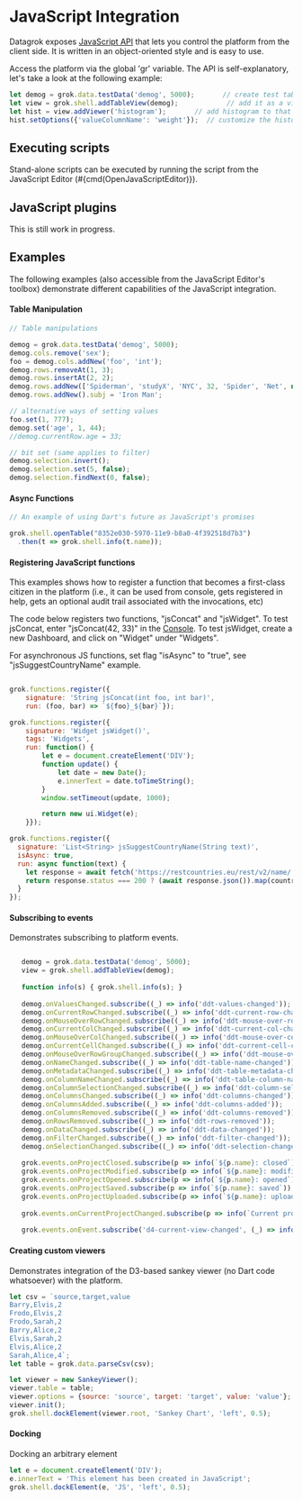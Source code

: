 <!-- TITLE: JavaScript Integration -->
<!-- SUBTITLE: -->

# JavaScript Integration

Datagrok exposes [JavaScript API](https://dev.datagrok.ai/js/grok_api.js) 
that lets you control the platform from the client side.
It is written in an object-oriented style and is easy to use. 

Access the platform via the global 'gr' variable. The API is self-explanatory, let's take a look at the following example:
```javascript
let demog = grok.data.testData('demog', 5000);       // create test table
let view = grok.shell.addTableView(demog);            // add it as a view
let hist = view.addViewer('histogram');       // add histogram to that view
hist.setOptions({'valueColumnName': 'weight'});  // customize the histogram
``` 

## Executing scripts

Stand-alone scripts can be executed by running the script from the JavaScript Editor (#{cmd(OpenJavaScriptEditor)}).

## JavaScript plugins

This is still work in progress. 

## Examples

The following examples (also accessible from the JavaScript Editor's toolbox) demonstrate different
capabilities of the JavaScript integration. 

#### Table Manipulation

```javascript
// Table manipulations

demog = grok.data.testData('demog', 5000);
demog.cols.remove('sex');
foo = demog.cols.addNew('foo', 'int');
demog.rows.removeAt(1, 3);
demog.rows.insertAt(2, 2);
demog.rows.addNew(['Spiderman', 'studyX', 'NYC', 32, 'Spider', 'Net', new Date(2020), 180, 80, 666]);
demog.rows.addNew().subj = 'Iron Man';

// alternative ways of setting values
foo.set(1, 777);
demog.set('age', 1, 44);
//demog.currentRow.age = 33;

// bit set (same applies to filter)
demog.selection.invert();
demog.selection.set(5, false);
demog.selection.findNext(0, false);
```

#### Async Functions   

```javascript
// An example of using Dart's future as JavaScript's promises

grok.shell.openTable("8352e030-5970-11e9-b8a0-4f392518d7b3")
  .then(t => grok.shell.info(t.name));
```

#### Registering JavaScript functions

This examples shows how to register a function that becomes a first-class
citizen in the platform (i.e., it can be used from console, gets registered
in help, gets an optional audit trail associated with the invocations, etc)

The code below registers two functions, "jsConcat" and "jsWidget". To test
jsConcat, enter "jsConcat(42, 33)" in the [Console](../overview/console.md). 
To test jsWidget, create a new Dashboard, and click on "Widget" under "Widgets".

For asynchronous JS functions, set flag "isAsync" to "true", see "jsSuggestCountryName" example.

```javascript

grok.functions.register({
    signature: 'String jsConcat(int foo, int bar)',
    run: (foo, bar) => `${foo}_${bar}`});

grok.functions.register({
    signature: 'Widget jsWidget()',
    tags: 'Widgets',
    run: function() {
        let e = document.createElement('DIV');
        function update() {
            let date = new Date();
            e.innerText = date.toTimeString();
        }
        window.setTimeout(update, 1000);

        return new ui.Widget(e);
    }});

grok.functions.register({
  signature: 'List<String> jsSuggestCountryName(String text)',
  isAsync: true,
  run: async function(text) {
    let response = await fetch('https://restcountries.eu/rest/v2/name/' + text);
    return response.status === 200 ? (await response.json()).map(country => country['name']) : [];
  }
});
```

#### Subscribing to events

Demonstrates subscribing to platform events.

```javascript

   demog = grok.data.testData('demog', 5000);
   view = grok.shell.addTableView(demog);
   
   function info(s) { grok.shell.info(s); }
   
   demog.onValuesChanged.subscribe((_) => info('ddt-values-changed'));
   demog.onCurrentRowChanged.subscribe((_) => info('ddt-current-row-changed'));
   demog.onMouseOverRowChanged.subscribe((_) => info('ddt-mouse-over-row-changed'));
   demog.onCurrentColChanged.subscribe((_) => info('ddt-current-col-changed'));
   demog.onMouseOverColChanged.subscribe((_) => info('ddt-mouse-over-col-changed'));
   demog.onCurrentCellChanged.subscribe((_) => info('ddt-current-cell-changed'));
   demog.onMouseOverRowGroupChanged.subscribe((_) => info('ddt-mouse-over-row-group-changed'));
   demog.onNameChanged.subscribe((_) => info('ddt-table-name-changed'));
   demog.onMetadataChanged.subscribe((_) => info('ddt-table-metadata-changed'));
   demog.onColumnNameChanged.subscribe((_) => info('ddt-table-column-name-changed'));
   demog.onColumnSelectionChanged.subscribe((_) => info('ddt-column-selection-changed'));
   demog.onColumnsChanged.subscribe((_) => info('ddt-columns-changed'));
   demog.onColumnsAdded.subscribe((_) => info('ddt-columns-added'));
   demog.onColumnsRemoved.subscribe((_) => info('ddt-columns-removed'));
   demog.onRowsRemoved.subscribe((_) => info('ddt-rows-removed'));
   demog.onDataChanged.subscribe((_) => info('ddt-data-changed'));
   demog.onFilterChanged.subscribe((_) => info('ddt-filter-changed'));
   demog.onSelectionChanged.subscribe((_) => info('ddt-selection-changed'));
   
   grok.events.onProjectClosed.subscribe(p => info(`${p.name}: closed`));
   grok.events.onProjectModified.subscribe(p => info(`${p.name}: modified`));
   grok.events.onProjectOpened.subscribe(p => info(`${p.name}: opened`));
   grok.events.onProjectSaved.subscribe(p => info(`${p.name}: saved`));
   grok.events.onProjectUploaded.subscribe(p => info(`${p.name}: uploaded`));
   
   grok.events.onCurrentProjectChanged.subscribe(p => info(`Current project changed: ${grok.shell.project.name}`));
   
   grok.events.onEvent.subscribe('d4-current-view-changed', (_) => info('view changed'));
```

#### Creating custom viewers

Demonstrates integration of the D3-based sankey viewer (no Dart code whatsoever)
with the platform.

```javascript
let csv = `source,target,value
Barry,Elvis,2
Frodo,Elvis,2
Frodo,Sarah,2
Barry,Alice,2
Elvis,Sarah,2
Elvis,Alice,2
Sarah,Alice,4`;
let table = grok.data.parseCsv(csv);

let viewer = new SankeyViewer();
viewer.table = table;
viewer.options = {source: 'source', target: 'target', value: 'value'};
viewer.init();
grok.shell.dockElement(viewer.root, 'Sankey Chart', 'left', 0.5);
```

#### Docking

Docking an arbitrary element

```javascript
let e = document.createElement('DIV');
e.innerText = 'This element has been created in JavaScript';
grok.shell.dockElement(e, 'JS', 'left', 0.5);
```